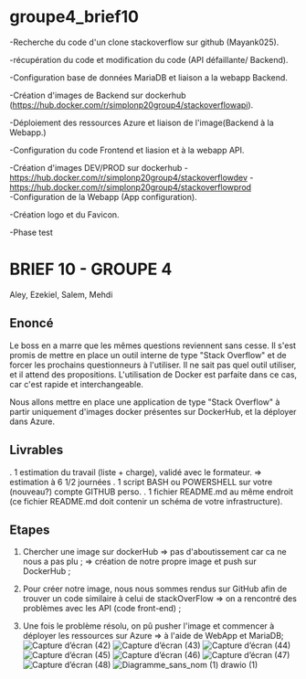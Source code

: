 # groupe4_brief10

-Recherche du code d'un clone stackoverflow sur github (Mayank025).

-récupération du code et modification du code (API défaillante/ Backend).

-Configuration base de données MariaDB et liaison a la webapp Backend.

-Création d'images de Backend sur dockerhub (https://hub.docker.com/r/simplonp20group4/stackoverflowapi).

-Déploiement des ressources Azure et liaison de l'image(Backend à la Webapp.)

-Configuration du code Frontend et liasion et à la webapp API.

-Création d'images DEV/PROD sur dockerhub -https://hub.docker.com/r/simplonp20group4/stackoverflowdev
                                          -https://hub.docker.com/r/simplonp20group4/stackoverflowprod                                           
-Configuration de la Webapp (App configuration).

-Création logo et du Favicon.

-Phase test















# BRIEF 10 - GROUPE 4
Aley, Ezekiel, Salem, Mehdi

## Enoncé

Le boss en a marre que les mêmes questions reviennent sans cesse. Il s'est promis de mettre en place un outil interne de type "Stack Overflow" et de forcer les prochains questionneurs à l'utiliser.
Il ne sait pas quel outil utiliser, et il attend des propositions. L'utilisation de Docker est parfaite dans ce cas, car c'est rapide et interchangeable.

Nous allons mettre en place une application de type "Stack Overflow" à partir uniquement d'images docker présentes sur DockerHub, et la déployer dans Azure.


## Livrables
. 1 estimation du travail (liste + charge), validé avec le formateur.
⇒ estimation à 6 1/2 journées
. 1 script BASH ou POWERSHELL sur votre (nouveau?) compte GITHUB perso. 
. 1 fichier README.md au même endroit (ce fichier README.md doit contenir un schéma de votre infrastructure).


## Etapes

 1. Chercher une image sur dockerHub
⇒ pas d'aboutissement car ca ne nous a pas plu ;
⇒ création de notre propre image et push sur DockerHub ;

 2. Pour créer notre image, nous nous sommes rendus sur GitHub afin de trouver un code similaire à celui de stackOverFlow
 ⇒ on a rencontré des problèmes avec les API (code front-end) ;
 
 3. Une fois le problème résolu, on pû pusher l'image et commencer à déployer les ressources sur Azure 
 ⇒ à l'aide de WebApp et MariaDB;
![Capture d’écran (42)](https://user-images.githubusercontent.com/110231576/189657345-0eb09987-145d-47b8-9261-b48bb5e49803.png)
![Capture d’écran (43)](https://user-images.githubusercontent.com/110231576/189657383-e092aae4-760e-4058-ac90-ca3d2dcb3be3.png)
![Capture d’écran (44)](https://user-images.githubusercontent.com/110231576/189657386-8788c2db-5811-4fb4-a0ea-04b59cdbf1fd.png)
![Capture d’écran (45)](https://user-images.githubusercontent.com/110231576/189657389-a921a069-84d8-40ea-9e93-2307e23f03af.png)
![Capture d’écran (46)](https://user-images.githubusercontent.com/110231576/189657392-17940bfe-2daf-4644-8e3f-6f53b7d3d466.png)
![Capture d’écran (47)](https://user-images.githubusercontent.com/110231576/189657394-82168e70-9127-4bfd-bc3e-2dc0d09e38f9.png)
![Capture d’écran (48)](https://user-images.githubusercontent.com/110231576/189657396-89ad55e6-38a2-4d94-b4e9-7716f5e3064c.png)
![Diagramme_sans_nom (1) drawio (1)](https://user-images.githubusercontent.com/110231576/189662510-0455e892-094a-4490-aadb-e4d0733abb9d.png)




